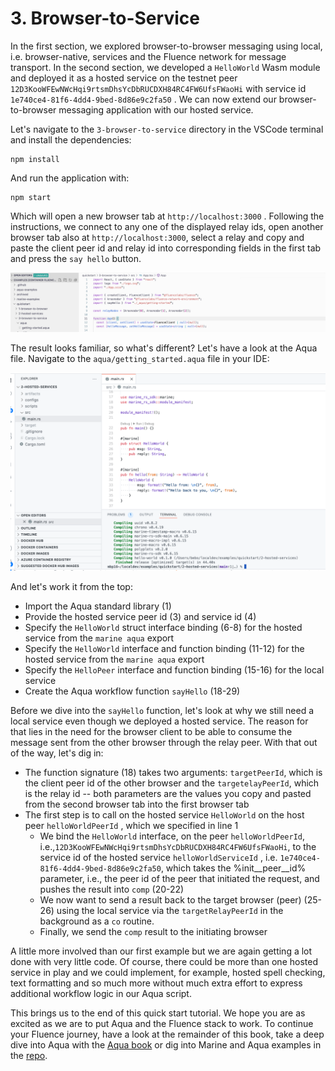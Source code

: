# 3. Browser-to-Service

In the first section, we explored browser-to-browser messaging using local, i.e. browser-native, services and the Fluence network for message transport. In the second section, we developed a `HelloWorld` Wasm module and deployed it as a hosted service on the testnet peer `12D3KooWFEwNWcHqi9rtsmDhsYcDbRUCDXH84RC4FW6UfsFWaoHi` with service id `1e740ce4-81f6-4dd4-9bed-8d86e9c2fa50` . We can now extend our browser-to-browser messaging application with our hosted service.

Let's navigate to the `3-browser-to-service` directory in the VSCode terminal and install the dependencies:

```text
npm install
```

And run the application with:

```text
npm start
```

Which will open a new browser tab at `http://localhost:3000` . Following the instructions, we connect to any one of the displayed relay ids, open another browser tab also at `http://localhost:3000`, select a relay and copy and paste the client peer id and relay id into corresponding fields in the first tab and press the `say hello` button.

![Browser To Service Implementation](../.gitbook/assets/image%20%2838%29.png)

The result looks familiar, so what's different? Let's have a look at the Aqua file. Navigate to the `aqua/getting_started.aqua` file in your IDE:

![getting-started.aqua](../.gitbook/assets/image%20%2847%29.png)

And let's work it from the top:

* Import the Aqua standard library \(1\)
* Provide the hosted service peer id \(3\) and service id \(4\)
* Specify the `HelloWorld` struct interface binding \(6-8\) for the hosted service from the `marine aqua` export
* Specify the `HelloWorld` interface and function binding \(11-12\) for the hosted service from the `marine aqua` export
* Specify the `HelloPeer` interface and function binding \(15-16\) for the local service
* Create the Aqua workflow function `sayHello`  \(18-29\)

Before we dive into the `sayHello` function, let's look at why we still need a local service even though we deployed a hosted service. The reason for that lies in the need for the browser client to be able to consume the message sent from the other browser through the relay peer. With that out of the way, let's dig in:

* The function signature \(18\) takes two arguments: `targetPeerId`, which is the client peer id of the other browser and  the `targetelayPeerId`, which is the relay id -- both parameters are the values  you copy and pasted from the second browser tab into the first browser tab
* The first step is to call on the hosted service `HelloWorld` on the host peer `helloWorldPeerId` , which we specified in line 1
  * We bind the `HelloWorld` interface, on the  peer `helloWorldPeerId`, i.e.,`12D3KooWFEwNWcHqi9rtsmDhsYcDbRUCDXH84RC4FW6UfsFWaoHi`, to the  service id of the hosted service `helloWorldServiceId` , i.e. `1e740ce4-81f6-4dd4-9bed-8d86e9c2fa50`, which takes the %init\_\_peer\_\_id%  parameter, i.e., the peer id of the peer that initiated the request, and pushes the result into `comp`  \(20-22\)
  * We now want to send a result back to the target browser \(peer\) \(25-26\) using the local service via the `targetRelayPeerId` in the background as a `co` routine.
  * Finally, we send the `comp` result to the initiating browser

A little more involved than our first example but we are again getting a lot done with very little code. Of course, there could be more than one hosted service in play and we could implement, for example, hosted spell checking, text formatting and so much more without much extra effort to express additional workflow logic in our Aqua script.

This brings us to the end of this quick start tutorial. We hope you are as excited as we are to put Aqua and the Fluence stack to work. To continue your Fluence journey, have a look at the remainder of this book, take a deep dive into Aqua with the [Aqua book](https://doc.fluence.dev/aqua-book/) or dig into Marine and Aqua examples in the [repo](https://github.com/fluencelabs/examples).

